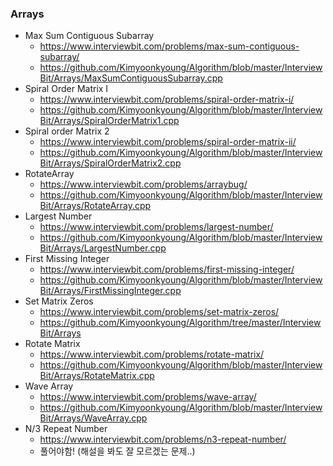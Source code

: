 ### Arrays

* Max Sum Contiguous Subarray
  * https://www.interviewbit.com/problems/max-sum-contiguous-subarray/
  * https://github.com/Kimyoonkyoung/Algorithm/blob/master/InterviewBit/Arrays/MaxSumContiguousSubarray.cpp
* Spiral Order Matrix I
  * https://www.interviewbit.com/problems/spiral-order-matrix-i/
  * https://github.com/Kimyoonkyoung/Algorithm/blob/master/InterviewBit/Arrays/SpiralOrderMatrix1.cpp
* Spiral order Matrix 2
  * https://www.interviewbit.com/problems/spiral-order-matrix-ii/
  * https://github.com/Kimyoonkyoung/Algorithm/blob/master/InterviewBit/Arrays/SpiralOrderMatrix2.cpp
* RotateArray
  * https://www.interviewbit.com/problems/arraybug/
  * https://github.com/Kimyoonkyoung/Algorithm/blob/master/InterviewBit/Arrays/RotateArray.cpp
* Largest Number
  * https://www.interviewbit.com/problems/largest-number/
  * https://github.com/Kimyoonkyoung/Algorithm/blob/master/InterviewBit/Arrays/LargestNumber.cpp
* First Missing Integer
  * https://www.interviewbit.com/problems/first-missing-integer/
  * https://github.com/Kimyoonkyoung/Algorithm/blob/master/InterviewBit/Arrays/FirstMissingInteger.cpp
* Set Matrix Zeros
  * https://www.interviewbit.com/problems/set-matrix-zeros/
  * https://github.com/Kimyoonkyoung/Algorithm/tree/master/InterviewBit/Arrays
* Rotate Matrix
  * https://www.interviewbit.com/problems/rotate-matrix/
  * https://github.com/Kimyoonkyoung/Algorithm/blob/master/InterviewBit/Arrays/RotateMatrix.cpp
* Wave Array
  * https://www.interviewbit.com/problems/wave-array/
  * https://github.com/Kimyoonkyoung/Algorithm/blob/master/InterviewBit/Arrays/WaveArray.cpp
* N/3 Repeat Number
  * https://www.interviewbit.com/problems/n3-repeat-number/
  * 풀어야함! (해설을 봐도 잘 모르겠는 문제..)